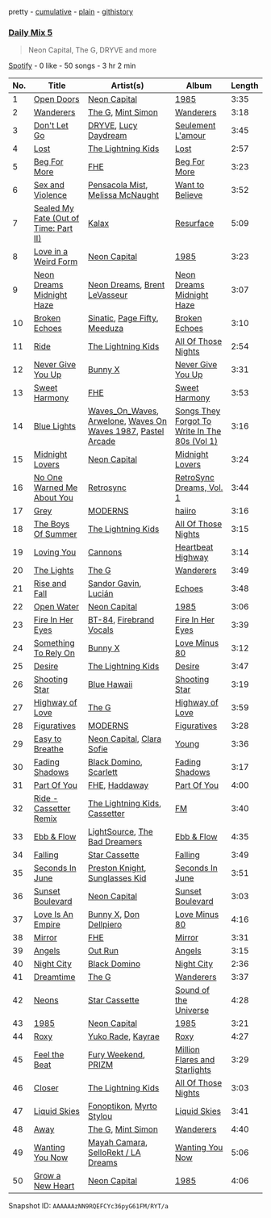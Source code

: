 pretty - [cumulative](/playlists/cumulative/37i9dQZF1E35783e1v1tLq.md) - [plain](/playlists/plain/37i9dQZF1E35783e1v1tLq) - [githistory](https://github.githistory.xyz/mdn522/spotify-playlist-archive/blob/main/playlists/plain/37i9dQZF1E35783e1v1tLq)

### [Daily Mix 5](https://open.spotify.com/playlist/37i9dQZF1E35783e1v1tLq)

> Neon Capital, The G, DRYVE and more

[Spotify](https://open.spotify.com/user/spotify) - 0 like - 50 songs - 3 hr 2 min

| No. | Title | Artist(s) | Album | Length |
|---|---|---|---|---|
| 1 | [Open Doors](https://open.spotify.com/track/4IQyJMKk4ewL2kiGi3jhUB) | [Neon Capital](https://open.spotify.com/artist/7oat0qyfHf6VP8SnMwSN0J) | [1985](https://open.spotify.com/album/1XwgfPzzkiFkDa7YtfbXhV) | 3:35 |
| 2 | [Wanderers](https://open.spotify.com/track/3ZmNtoa1me9KilDTlcvwNq) | [The G](https://open.spotify.com/artist/6efaB8Z4oqKHAdrdf578jJ), [Mint Simon](https://open.spotify.com/artist/6CEtNCfXfEPpei0YBb0ZCh) | [Wanderers](https://open.spotify.com/album/77CsoFgj7Zu0bPwiKKv3pa) | 3:18 |
| 3 | [Don't Let Go](https://open.spotify.com/track/7n5ZZHcdSd5wZsaOxDBLvI) | [DRYVE](https://open.spotify.com/artist/56Adjcmdh6qICMhFUOuPER), [Lucy Daydream](https://open.spotify.com/artist/0RQEMnWcCrVW4vkPFbAVsg) | [Seulement L'amour](https://open.spotify.com/album/4iazGUmWUolXNizuTWPLOg) | 3:45 |
| 4 | [Lost](https://open.spotify.com/track/1dzCUpLOsoaFnK3zDtjLCq) | [The Lightning Kids](https://open.spotify.com/artist/5swU5DPjch0LugnGOAmjgD) | [Lost](https://open.spotify.com/album/1hVM7kw8M3WjNNLhPyXS6S) | 2:57 |
| 5 | [Beg For More](https://open.spotify.com/track/6DEsqinq33fSFFMj6MoEH3) | [FHE](https://open.spotify.com/artist/343NN0x0NpJGNjwB52gJ5J) | [Beg For More](https://open.spotify.com/album/2OMCroH113OoIxVbMUwtSY) | 3:23 |
| 6 | [Sex and Violence](https://open.spotify.com/track/3Pg0y1VlVhUu9GbvyXUV9o) | [Pensacola Mist](https://open.spotify.com/artist/0PbOtL7U3A3yfXRWZ5gjNB), [Melissa McNaught](https://open.spotify.com/artist/0lB4EXQZscnRSuIy8ENjcE) | [Want to Believe](https://open.spotify.com/album/5cw7hP5MakS23S27UZh0iu) | 3:52 |
| 7 | [Sealed My Fate \(Out of Time: Part II\)](https://open.spotify.com/track/2rBlH9tFkmySZ53dAPF5P9) | [Kalax](https://open.spotify.com/artist/2o88SjmtVVVyCmTGCuSPoY) | [Resurface](https://open.spotify.com/album/1kL0Wup3XCggqfCQyxoZIT) | 5:09 |
| 8 | [Love in a Weird Form](https://open.spotify.com/track/3xfXZAYBHOE4Lo8pUcPLXh) | [Neon Capital](https://open.spotify.com/artist/7oat0qyfHf6VP8SnMwSN0J) | [1985](https://open.spotify.com/album/1XwgfPzzkiFkDa7YtfbXhV) | 3:23 |
| 9 | [Neon Dreams Midnight Haze](https://open.spotify.com/track/28zxM4Y4VFLnCTQtqbNzPA) | [Neon Dreams](https://open.spotify.com/artist/78vWce9MI81wQGdCJokJQQ), [Brent LeVasseur](https://open.spotify.com/artist/7FiOUsJNVf1BKh9gPzUFtb) | [Neon Dreams Midnight Haze](https://open.spotify.com/album/2vKF7V8DM78TVrPTqVA75b) | 3:07 |
| 10 | [Broken Echoes](https://open.spotify.com/track/6yBpcI9xNUNcPEOGT0NWPI) | [Sinatic](https://open.spotify.com/artist/0gXZtGw1zE1LkWernu1ydj), [Page Fifty](https://open.spotify.com/artist/5pu3DemNfWAw8leOvkyWBx), [Meeduza](https://open.spotify.com/artist/5N8cok7ycAVSOPlqjv1hic) | [Broken Echoes](https://open.spotify.com/album/3h4LtuVQNcMvCTbcgxYqND) | 3:10 |
| 11 | [Ride](https://open.spotify.com/track/46x3Ksb1NunvbFMMB3oqax) | [The Lightning Kids](https://open.spotify.com/artist/5swU5DPjch0LugnGOAmjgD) | [All Of Those Nights](https://open.spotify.com/album/1I4idqFg9UVl8rjL2mx4tU) | 2:54 |
| 12 | [Never Give You Up](https://open.spotify.com/track/1Dl3FlKnvlMY14SDOFCvXo) | [Bunny X](https://open.spotify.com/artist/1Jm30qu7cd4QfXkJSoYL6y) | [Never Give You Up](https://open.spotify.com/album/50D1BwhQgkjSijBKZy6N55) | 3:31 |
| 13 | [Sweet Harmony](https://open.spotify.com/track/62mamySxQi0p6jC8Ih3bty) | [FHE](https://open.spotify.com/artist/343NN0x0NpJGNjwB52gJ5J) | [Sweet Harmony](https://open.spotify.com/album/4HVjg79PSyzWVOq9IN7xYJ) | 3:53 |
| 14 | [Blue Lights](https://open.spotify.com/track/7EwYvR7Ytnnea5y1Dme1nX) | [Waves\_On\_Waves](https://open.spotify.com/artist/4l1KlqrM9fywoEDVKKiR9u), [Arwelone](https://open.spotify.com/artist/01jHp64ggVZmrGYJbJ5jrB), [Waves On Waves 1987](https://open.spotify.com/artist/64INNkvhNjfUHhks4m4JDU), [Pastel Arcade](https://open.spotify.com/artist/0OBIl1zLhIN5KUU1fHiYZq) | [Songs They Forgot To Write In The 80s \(Vol 1\)](https://open.spotify.com/album/1KYVBmJ4BaSp3rUPa1IwOz) | 3:16 |
| 15 | [Midnight Lovers](https://open.spotify.com/track/3hlzKgKIhTPo6mlbMdfqt6) | [Neon Capital](https://open.spotify.com/artist/7oat0qyfHf6VP8SnMwSN0J) | [Midnight Lovers](https://open.spotify.com/album/3WnzYSxrS307TjrIsqF8Dl) | 3:24 |
| 16 | [No One Warned Me About You](https://open.spotify.com/track/2bsj5cEVerCGhWPapTEc7B) | [Retrosync](https://open.spotify.com/artist/4y8hhwAGbhvDxwbs8nQq7Y) | [RetroSync Dreams, Vol\. 1](https://open.spotify.com/album/1mUrJG8jbIVpEbtXnuVkRw) | 3:44 |
| 17 | [Grey](https://open.spotify.com/track/0GpryCaCO3TSj3p2b608OQ) | [MODERNS](https://open.spotify.com/artist/11ixZj3J67XqAo6Tzn3vcf) | [haiiro](https://open.spotify.com/album/5S4K9hOe2AJAHI14isrrA8) | 3:16 |
| 18 | [The Boys Of Summer](https://open.spotify.com/track/1uc25F5YYD1guoGMF8I7H5) | [The Lightning Kids](https://open.spotify.com/artist/5swU5DPjch0LugnGOAmjgD) | [All Of Those Nights](https://open.spotify.com/album/1I4idqFg9UVl8rjL2mx4tU) | 3:15 |
| 19 | [Loving You](https://open.spotify.com/track/5MVJI1eQ7cLoC0fr6NRE69) | [Cannons](https://open.spotify.com/artist/7FtCyCJCJaxabYO7Uyda5B) | [Heartbeat Highway](https://open.spotify.com/album/1mBlpKV5enWAZdQxBqZ96r) | 3:14 |
| 20 | [The Lights](https://open.spotify.com/track/4q8pqeaJhBdXUiEfnQBwYX) | [The G](https://open.spotify.com/artist/6efaB8Z4oqKHAdrdf578jJ) | [Wanderers](https://open.spotify.com/album/77CsoFgj7Zu0bPwiKKv3pa) | 3:49 |
| 21 | [Rise and Fall](https://open.spotify.com/track/3HcJBHoLoRasX3mxHQtnWI) | [Sandor Gavin](https://open.spotify.com/artist/3WdYHvFVTB7OeUODdtrSfM), [Lucián](https://open.spotify.com/artist/2yggKjjRRkYhC1LBnw31JF) | [Echoes](https://open.spotify.com/album/1mpjNbYEuMK9cU0zFEPMKA) | 3:48 |
| 22 | [Open Water](https://open.spotify.com/track/4HV4qiNaFmz7XG9WhDtJwe) | [Neon Capital](https://open.spotify.com/artist/7oat0qyfHf6VP8SnMwSN0J) | [1985](https://open.spotify.com/album/1XwgfPzzkiFkDa7YtfbXhV) | 3:06 |
| 23 | [Fire In Her Eyes](https://open.spotify.com/track/2gWo5bUOPAsd83vG2PsDfL) | [BT\-84](https://open.spotify.com/artist/3jbsivQ3WsTvLLCi2v48uf), [Firebrand Vocals](https://open.spotify.com/artist/2f4R6qD2EQQj036VfPb9Ps) | [Fire In Her Eyes](https://open.spotify.com/album/5AFdUpc4xzl3IAg1d6fjnl) | 3:39 |
| 24 | [Something To Rely On](https://open.spotify.com/track/7wGKrxPOM8pJSSZQxhHaVu) | [Bunny X](https://open.spotify.com/artist/1Jm30qu7cd4QfXkJSoYL6y) | [Love Minus 80](https://open.spotify.com/album/0D4LYaOVYjLXs2zjQlgQro) | 3:12 |
| 25 | [Desire](https://open.spotify.com/track/2sroNDOAgJuorWSaZSzr8v) | [The Lightning Kids](https://open.spotify.com/artist/5swU5DPjch0LugnGOAmjgD) | [Desire](https://open.spotify.com/album/4WhNTxX3LTA7xVLdv2DK1H) | 3:47 |
| 26 | [Shooting Star](https://open.spotify.com/track/7tMI32k7JL5O5P8l2ASsA9) | [Blue Hawaii](https://open.spotify.com/artist/41y1iPh0WqB7tyGdzyeinZ) | [Shooting Star](https://open.spotify.com/album/6p108Q4eYfBH64JRreIriV) | 3:19 |
| 27 | [Highway of Love](https://open.spotify.com/track/2zJupUsgHrihfcCUNLHLMs) | [The G](https://open.spotify.com/artist/6efaB8Z4oqKHAdrdf578jJ) | [Highway of Love](https://open.spotify.com/album/5lRuXw1CnGDtnkRdHD202F) | 3:59 |
| 28 | [Figuratives](https://open.spotify.com/track/5wJInZJJbCNBFf6u5SoQ7U) | [MODERNS](https://open.spotify.com/artist/11ixZj3J67XqAo6Tzn3vcf) | [Figuratives](https://open.spotify.com/album/4R83r8uqp3zKtTUB8GhCZE) | 3:28 |
| 29 | [Easy to Breathe](https://open.spotify.com/track/3ahxYJaTOsRMmklsX8KWBg) | [Neon Capital](https://open.spotify.com/artist/7oat0qyfHf6VP8SnMwSN0J), [Clara Sofie](https://open.spotify.com/artist/1adncZQpQ0JKUUCTJyPho4) | [Young](https://open.spotify.com/album/5N3xdl8DaXXedlMd79ZsNW) | 3:36 |
| 30 | [Fading Shadows](https://open.spotify.com/track/5h0i1izNmMsMayVvTAhLZO) | [Black Domino](https://open.spotify.com/artist/6BDngwe9dcvrkw4ex9cqsb), [Scarlett](https://open.spotify.com/artist/06ahQOusxyLRkcUMrXts8s) | [Fading Shadows](https://open.spotify.com/album/50L30zYufQINaQLOcjd1dU) | 3:17 |
| 31 | [Part Of You](https://open.spotify.com/track/1IgCdtrUL24GuTCjxTBjzv) | [FHE](https://open.spotify.com/artist/343NN0x0NpJGNjwB52gJ5J), [Haddaway](https://open.spotify.com/artist/0Suv0tRrNrUlRzAy8aXjma) | [Part Of You](https://open.spotify.com/album/6RHVfXDxMywnjoG5V7Vzvm) | 4:00 |
| 32 | [Ride \- Cassetter Remix](https://open.spotify.com/track/3nCFIwlHXwuLSSMJ6XasLK) | [The Lightning Kids](https://open.spotify.com/artist/5swU5DPjch0LugnGOAmjgD), [Cassetter](https://open.spotify.com/artist/6rzOP8pWzUuXlniCGCtrcE) | [FM](https://open.spotify.com/album/2C9S3kCK5YUq5pQRW5ptbJ) | 3:40 |
| 33 | [Ebb & Flow](https://open.spotify.com/track/2joR9hXJBqWIq20RtXeql8) | [LightSource](https://open.spotify.com/artist/0RMRGQ2phcTLUUM5xssYwL), [The Bad Dreamers](https://open.spotify.com/artist/71Char2jLgXkG97fBjqNNY) | [Ebb & Flow](https://open.spotify.com/album/7toQQapuEDA1Ljp8EWEXCL) | 4:35 |
| 34 | [Falling](https://open.spotify.com/track/55tqHM0oghZgSmdIs4NDiM) | [Star Cassette](https://open.spotify.com/artist/6MDOIbIoMU6Mwf90DzccQy) | [Falling](https://open.spotify.com/album/5eqKp0x0X94ae1Mgr9qg3S) | 3:49 |
| 35 | [Seconds In June](https://open.spotify.com/track/5rnrmNHNvctOqLKP2hyVaf) | [Preston Knight](https://open.spotify.com/artist/3Y4jOIxBAW7KfdVXgV7jEQ), [Sunglasses Kid](https://open.spotify.com/artist/0jn6ofLtVkXpuH2mmV8J82) | [Seconds In June](https://open.spotify.com/album/5j4jV4TzZgXCNnTmtpTT5g) | 3:51 |
| 36 | [Sunset Boulevard](https://open.spotify.com/track/0dh0ia1JtW3NhTSV88WTZf) | [Neon Capital](https://open.spotify.com/artist/7oat0qyfHf6VP8SnMwSN0J) | [Sunset Boulevard](https://open.spotify.com/album/68axmuiUHLbXTOUlM6YQY6) | 3:03 |
| 37 | [Love Is An Empire](https://open.spotify.com/track/2S38tHdEWmwMEQHDH3Hxfj) | [Bunny X](https://open.spotify.com/artist/1Jm30qu7cd4QfXkJSoYL6y), [Don Dellpiero](https://open.spotify.com/artist/0wGEiS7uucRwSKSmgfW4KG) | [Love Minus 80](https://open.spotify.com/album/0D4LYaOVYjLXs2zjQlgQro) | 4:16 |
| 38 | [Mirror](https://open.spotify.com/track/2xheooGXUlBMNcJD0pZb4K) | [FHE](https://open.spotify.com/artist/343NN0x0NpJGNjwB52gJ5J) | [Mirror](https://open.spotify.com/album/02IODRqt7vIbWhn5MnuSCg) | 3:31 |
| 39 | [Angels](https://open.spotify.com/track/6mm86I9tAzWn3mnjucnMw1) | [Out Run](https://open.spotify.com/artist/6q7QHqtxdLnAekb4MmCuDt) | [Angels](https://open.spotify.com/album/4paImlj0fQQZGqSDqM3LR1) | 3:15 |
| 40 | [Night City](https://open.spotify.com/track/10TJeNyQ3OuwS5yhb9wzKr) | [Black Domino](https://open.spotify.com/artist/6BDngwe9dcvrkw4ex9cqsb) | [Night City](https://open.spotify.com/album/3a10QEf2KensF7qcETjaqx) | 2:36 |
| 41 | [Dreamtime](https://open.spotify.com/track/2LT8KQ37BiPiXe5odDWoZQ) | [The G](https://open.spotify.com/artist/6efaB8Z4oqKHAdrdf578jJ) | [Wanderers](https://open.spotify.com/album/77CsoFgj7Zu0bPwiKKv3pa) | 3:37 |
| 42 | [Neons](https://open.spotify.com/track/0b37q3gES2jYdXcJhsqWf9) | [Star Cassette](https://open.spotify.com/artist/6MDOIbIoMU6Mwf90DzccQy) | [Sound of the Universe](https://open.spotify.com/album/4VNqxrJRnHWEdNEZ2sSPx2) | 4:28 |
| 43 | [1985](https://open.spotify.com/track/6pv2x43rNb9KtNvd6Tkftb) | [Neon Capital](https://open.spotify.com/artist/7oat0qyfHf6VP8SnMwSN0J) | [1985](https://open.spotify.com/album/1XwgfPzzkiFkDa7YtfbXhV) | 3:21 |
| 44 | [Roxy](https://open.spotify.com/track/4vqvlw1nxaZfiXIiy2bxIx) | [Yuko Rade](https://open.spotify.com/artist/2zOKp6zMsB9xnixV3nQYRa), [Kayrae](https://open.spotify.com/artist/6EVFrk3v6tpfgsx2FCPM2E) | [Roxy](https://open.spotify.com/album/3NsG0Jk9QqOItd9G1Ex1gi) | 4:27 |
| 45 | [Feel the Beat](https://open.spotify.com/track/4DOwUkIki4q47KsHnkmz5h) | [Fury Weekend](https://open.spotify.com/artist/7KxS1dL7Q7jxMkyb2ZvzXH), [PRIZM](https://open.spotify.com/artist/0elWefATNt1GKkpPX2L5bo) | [Million Flares and Starlights](https://open.spotify.com/album/0UOVsZNzkhbHRBDzanzrOz) | 3:29 |
| 46 | [Closer](https://open.spotify.com/track/6OPqGXurwDNakGrZacs84m) | [The Lightning Kids](https://open.spotify.com/artist/5swU5DPjch0LugnGOAmjgD) | [All Of Those Nights](https://open.spotify.com/album/1I4idqFg9UVl8rjL2mx4tU) | 3:03 |
| 47 | [Liquid Skies](https://open.spotify.com/track/6v16ooRa4BRIAvRzzPNE0x) | [Fonoptikon](https://open.spotify.com/artist/030eWcbc2H0hgO0WQ2KprC), [Myrto Stylou](https://open.spotify.com/artist/7bnIuotJBRJH8WdGpUENMj) | [Liquid Skies](https://open.spotify.com/album/2XIBQBab1jU5vwlOKaxNAG) | 3:41 |
| 48 | [Away](https://open.spotify.com/track/4ijGuPxgAcNw4CpDG9eCRv) | [The G](https://open.spotify.com/artist/6efaB8Z4oqKHAdrdf578jJ), [Mint Simon](https://open.spotify.com/artist/6CEtNCfXfEPpei0YBb0ZCh) | [Wanderers](https://open.spotify.com/album/77CsoFgj7Zu0bPwiKKv3pa) | 4:40 |
| 49 | [Wanting You Now](https://open.spotify.com/track/0jKQ7ob1JnmIlRPklywvdV) | [Mayah Camara](https://open.spotify.com/artist/4nwKlidWpjuPqmqdwvjyk6), [SelloRekt / LA Dreams](https://open.spotify.com/artist/5I4GhQs6SMqW1aqvrtqFoa) | [Wanting You Now](https://open.spotify.com/album/00z06HwERWyTEVkb5beS8M) | 5:06 |
| 50 | [Grow a New Heart](https://open.spotify.com/track/6Fie7lLwPtS5e0HUkpLoms) | [Neon Capital](https://open.spotify.com/artist/7oat0qyfHf6VP8SnMwSN0J) | [1985](https://open.spotify.com/album/1XwgfPzzkiFkDa7YtfbXhV) | 4:06 |

Snapshot ID: `AAAAAAzNN9RQEFCYc36pyG61FM/RYT/a`
